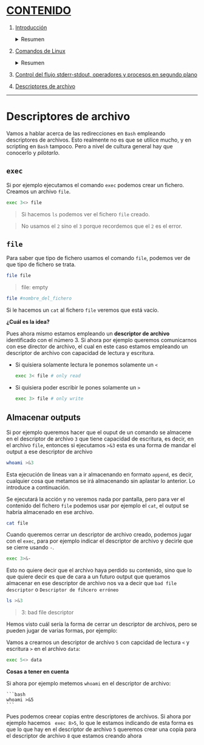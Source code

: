 # [CONTENIDO](https://github.com/Ramixter/Introduccion-a-Linux)

1. [Introducción](https://github.com/Ramixter/Introduccion-a-Linux/tree/main/CAPITULO-1#contenido)

    <details>
    <summary>Resumen</summary>
  
    - [Introducción a Linux](https://github.com/Ramixter/Introduccion-a-Linux/tree/main/CAPITULO-1#introduccion-a-linux)
    - [Crear una máquina virtual](https://github.com/Ramixter/Introduccion-a-Linux/tree/main/CAPITULO-1#crear-una-m%C3%A1quina-virtual)
    - [Instalación del Sistema Operativo (Parrot Security Edition)](https://github.com/Ramixter/Introduccion-a-Linux/tree/main/CAPITULO-1#instalaci%C3%B3n-del-sistema-operativo-parrot-security-edition)
   
    </details>
  
2. [Comandos de Linux](https://github.com/Ramixter/Introduccion-a-Linux/tree/main/CAPITULO-2#contenido)

    <details>
    <summary>Resumen</summary>
  
    - [¿Qué usuario somos? `whoami`](https://github.com/Ramixter/Introduccion-a-Linux/tree/main/CAPITULO-2#qu%C3%A9-usuario-somos-whoami)
    - [¿A qué grupo perteneces? `id`](https://github.com/Ramixter/Introduccion-a-Linux/tree/main/CAPITULO-2#a-qu%C3%A9-grupo-perteneces-id)
    - [Ver el contenido de un archivo `cat`](https://github.com/Ramixter/Introduccion-a-Linux/tree/main/CAPITULO-2#ver-el-contenido-de-un-archivo-cat)
    - [`which`](https://github.com/Ramixter/Introduccion-a-Linux/tree/main/CAPITULO-2#which)
    - [`echo`](https://github.com/Ramixter/Introduccion-a-Linux/tree/main/CAPITULO-2#echo)
    - [Aplicación de filtros](https://github.com/Ramixter/Introduccion-a-Linux/tree/main/CAPITULO-2#aplicaci%C3%B3n-de-filtros)
      - [Pipear](https://github.com/Ramixter/Introduccion-a-Linux/tree/main/CAPITULO-2#pipear)
    - [Rutas `pwd`](https://github.com/Ramixter/Introduccion-a-Linux/tree/main/CAPITULO-2#rutas-pwd)
    - [Listar directorios `ls`](https://github.com/Ramixter/Introduccion-a-Linux/tree/main/CAPITULO-2#listar-directorios-ls)
      - [Listas detalladas](https://github.com/Ramixter/Introduccion-a-Linux/tree/main/CAPITULO-2#listas-detalladas)
    - [Cambiar de directorio `cd`](https://github.com/Ramixter/Introduccion-a-Linux/tree/main/CAPITULO-2#cambiar-de-directorio-cd)
   
    </details>
   
3. [Control del flujo stderr-stdout, operadores y procesos en segundo plano](https://github.com/Ramixter/Introduccion-a-Linux/tree/main/CAPITULO-3#contenido)


4. [Descriptores de archivo](https://github.com/Ramixter/Introduccion-a-Linux/tree/main/CAPITULO-4)

***

# Descriptores de archivo

Vamos a hablar acerca de las redirecciones en `Bash` empleando descriptores de archivos. Esto realmente no es que se utilice mucho, y en scripting en `Bash` tampoco. Pero a nivel de cultura general hay que conocerlo y *pilotarlo*.

## `exec`

Si por ejemplo ejecutamos el comando `exec` podemos crear un fichero. Creamos un archivo `file`.

```bash
exec 3<> file
```

>Si hacemos `ls` podemos ver el fichero `file` creado.

>No usamos el `2` sino el `3` porque recordemos que el `2` es el error.

## `file`

Para saber que tipo de fichero usamos el comando `file`, podemos ver de que tipo de fichero se trata.

```bash
file file
```

>file: empty

```bash
file #nombre_del_fichero
```

Si le hacemos un `cat` al fichero `file` veremos que está vacío.

**¿Cuál es la idea?**

Pues ahora mismo estamos empleando un **descriptor de archivo** identificado con el número 3. Si ahora por ejemplo queremos comunicarnos con ese director de archivo, el cual en este caso estamos empleando un descriptor de archivo con capacidad de lectura y escritura.

  - Si quisiera solamente lectura le ponemos solamente un `<`
      ```bash
      exec 3< file # only read
      ```
  - Si quisiera poder escribir le pones solamente un `>`
      ```bash
      exec 3> file # only write
      ```
## Almacenar outputs

Si por ejemplo queremos hacer que el ouput de un comando se almacene en el descriptor de archivo `3` que tiene capacidad de escritura, es decir, en el archivo `file`, entonces si ejecutamos `>&3` esta es una forma de mandar el output a ese descriptor de archivo

```bash
whoami >&3
```

Esta ejecución de lineas van a ir almacenando en formato `append`, es decir, cualquier cosa que metamos se irá almacenando sin aplastar lo anterior. Lo introduce a continuación.

Se ejecutará la acción y no veremos nada por pantalla, pero para ver el contenido del fichero `file` podemos usar por ejemplo el `cat`, el output se habría almacenado en ese archivo.

```bash
cat file
```

Cuando queremos cerrar un descriptor de archivo creado, podemos jugar con el `exec`, para por ejemplo indicar el descriptor de archivo y decirle que se cierre usando `-`.

```bash
exec 3>&-
```

Esto no quiere decir que el archivo haya perdido su contenido, sino que lo que quiere decir es que de cara a un futuro output que queramos almacenar en ese descriptor de archivo nos va a decir que `bad file descriptor` o `Descriptor de fihcero erróneo`

```bash
ls >&3
```
>3: bad file descriptor

Hemos visto cuál sería la forma de cerrar un descriptor de archivos, pero se pueden jugar de varias formas, por ejemplo:

Vamos a crearnos un descriptor de archivo `5` con capcidad de lectura `<` y escritura `>` en el archivo `data`:

```bash
exec 5<> data
```

**Cosas a tener en cuenta**

Si ahora por ejemplo metemos `whoami` en el descriptor de archivo:

    ```bash
    whoami >&5
    ```
Pues podemos creear copias entre descriptores de archivos. Si ahora por ejemplo hacemos ` exec 8>5`, lo que le estamos indicando de esta forma es que lo que hay en el descriptor de archivo `5` queremos crear una copia para el descriptor de archivo `8` que estamos creando ahora

